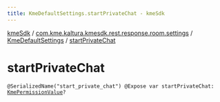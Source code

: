```yaml
---
title: KmeDefaultSettings.startPrivateChat - kmeSdk
---
```


[kmeSdk](../../index.html) / [com.kme.kaltura.kmesdk.rest.response.room.settings](../index.html) / [KmeDefaultSettings](index.html) / [startPrivateChat](./start-private-chat.html)

# startPrivateChat

`@SerializedName("start_private_chat") @Expose var startPrivateChat: `[`KmePermissionValue`](../../com.kme.kaltura.kmesdk.ws.message.type.permissions/-kme-permission-value/index.html)`?`